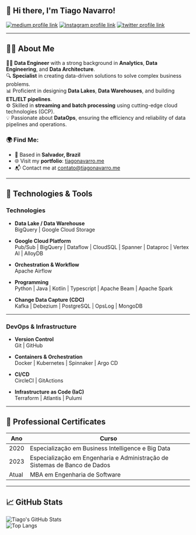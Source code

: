 ## 👋 Hi there, I'm Tiago Navarro!

[![medium profile link](https://img.shields.io/badge/Medium-12100E?style=for-the-badge&logo=medium&logoColor=white)](https://otiagonavarro.medium.com)
[![instagram profile link](https://img.shields.io/badge/Instagram-E4405F?style=for-the-badge&logo=instagram&logoColor=white)](https://www.instagram.com/otiagonavarro)
[![twitter profile link](https://img.shields.io/badge/Twitter-1DA1F2?style=for-the-badge&logo=twitter&logoColor=white)](https://twitter.com/tiagornavarro)

---

## 🙋‍♂️ About Me

👨‍💻 **Data Engineer** with a strong background in **Analytics**, **Data Engineering**, and **Data Architecture**.  
🔍 **Specialist** in creating data-driven solutions to solve complex business problems.  
📊 Proficient in designing **Data Lakes**, **Data Warehouses**, and building **ETL/ELT pipelines**.  
⚙️ Skilled in **streaming and batch processing** using cutting-edge cloud technologies (GCP).  
💡 Passionate about **DataOps**, ensuring the efficiency and reliability of data pipelines and operations.

### 🌍 Find Me:  
- 📍 Based in **Salvador, Brazil**  
- 🌐 Visit my **portfolio**: [tiagonavarro.me](http://tiagonavarro.me)  
- 📬 Contact me at [contato@tiagonavarro.me](mailto:contato@tiagonavarro.me) 

---

## 🔧 Technologies & Tools

### **Technologies**

- **Data Lake / Data Warehouse**  
  BigQuery | Google Cloud Storage

- **Google Cloud Platform**  
  Pub/Sub | BigQuery | Dataflow | CloudSQL | Spanner | Dataproc | Vertex AI | AlloyDB

- **Orchestration & Workflow**  
  Apache Airflow

- **Programming**  
  Python | Java | Kotlin | Typescript | Apache Beam | Apache Spark

- **Change Data Capture (CDC)**  
  Kafka | Debezium | PostgreSQL | OpsLog | MongoDB

---

### **DevOps & Infrastructure**

- **Version Control**  
  Git | GitHub

- **Containers & Orchestration**  
  Docker | Kubernetes | Spinnaker | Argo CD

- **CI/CD**  
  CircleCI | GitActions

- **Infrastructure as Code (IaC)**  
  Terraform | Atlantis | Pulumi

---

## 📜 Professional Certificates

| Ano  | Curso                                                              |
|------|--------------------------------------------------------------------|
| 2020 | Especialização em Business Intelligence e Big Data                |
| 2023 | Especialização em Engenharia e Administração de Sistemas de Banco de Dados |                            |
| Atual | MBA em Engenharia de Software                                     |

---

## 📈 GitHub Stats

![Tiago's GitHub Stats](https://github-readme-stats.vercel.app/api?username=tiagornandrade&show_icons=true&theme=radical)  
![Top Langs](https://github-readme-stats.vercel.app/api/top-langs/?username=tiagornandrade&layout=compact&theme=radical)
